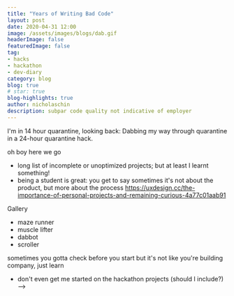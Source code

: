```yaml
---
title: "Years of Writing Bad Code"
layout: post
date: 2020-04-31 12:00
image: /assets/images/blogs/dab.gif
headerImage: false
featuredImage: false
tag:
- hacks
- hackathon
- dev-diary
category: blog
blog: true 
# star: true
blog-highlights: true
author: nicholaschin
description: subpar code quality not indicative of employer
---
```


<!-- If you've ever seen my github, it's terrifying. 

with the exception of some decent ones

there's a sense of pride and elation when something works 
ali abdal - building a thing every day for 30 days > build a thing in 30 days 
<!-- https://github.com/TimHillier/Dabbot -->


I'm in 14 hour quarantine, looking back: 
Dabbing my way through quarantine in a 24-hour quarantine hack. 

oh boy here we go
- long list of incomplete or unoptimized projects; but at least I learnt something! 
- being a student is great: you get to say sometimes it's not about the product, but more about the process 
https://uxdesign.cc/the-importance-of-personal-projects-and-remaining-curious-4a77c01aab91

Gallery
- maze runner 
- muscle lifter
- dabbot
- scroller 

sometimes you gotta check before you start
but it's not like you're building company, just learn 

- don't even get me started on the hackathon projects (should I include?) -->